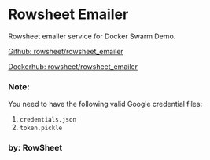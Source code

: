 # Rowsheet Emailer 

Rowsheet emailer service for Docker Swarm Demo.

[Github: rowsheet/rowsheet_emailer](https://github.com/rowsheet/rowsheet_emailer)

[Dockerhub: rowsheet/rowsheet_emailer](https://hub.docker.com/r/rowsheet/rowsheet_emailer)

### Note:
You need to have the following valid Google credential files:

1. `credentials.json`
2. `token.pickle`

### by: RowSheet 
